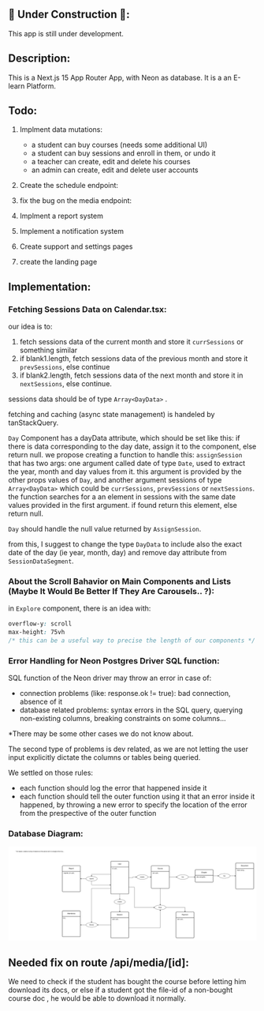 ## 🚧 Under Construction 🚧:

This app is still under development.

## Description:

This is a Next.js 15 App Router App, with Neon as database. It is a an E-learn Platform.

## Todo:

1. Implment data mutations:

   - a student can buy courses (needs some additional UI)
   - a student can buy sessions and enroll in them, or undo it
   - a teacher can create, edit and delete his courses
   - an admin can create, edit and delete user accounts

2. Create the schedule endpoint:
3. fix the bug on the media endpoint:
4. Implment a report system
5. Implement a notification system
6. Create support and settings pages
7. create the landing page

## Implementation:

### Fetching Sessions Data on Calendar.tsx:

our idea is to:

1. fetch sessions data of the current month and store it `currSessions` or something similar
2. if blank1.length, fetch sessions data of the previous month and store it `prevSessions`, else continue
3. if blank2.length, fetch sessions data of the next month and store it in `nextSessions`, else continue.

sessions data should be of type `Array<DayData>` .

fetching and caching (async state management) is handeled by tanStackQuery.

`Day` Component has a dayData attribute, which should be set like this: if there is data corresponding to the day date, assign it to the component, else return null. we propose creating a function to handle this: `assignSession` that has two args: one argument called date of type `Date`, used to extract the year, month and day values from it. this argument is provided by the other props values of `Day`, and another argument sessions of type `Array<DayData>` which could be `currSessions`, `prevSessions` or `nextSessions`. the function searches for a an element in sessions with the same date values provided in the first argument. if found return this element, else return null.

`Day` should handle the null value returned by `AssignSession`.

from this, I suggest to change the type `DayData` to include also the exact date of the day (ie year, month, day) and remove day attribute from `SessionDataSegment`.

### About the Scroll Bahavior on Main Components and Lists (Maybe It Would Be Better If They Are Carousels.. ?):

in `Explore` component, there is an idea with:

```css
overflow-y: scroll
max-height: 75vh
/* this can be a useful way to precise the length of our components */

```

### Error Handling for Neon Postgres Driver SQL function:

SQL function of the Neon driver may throw an error in case of:

- connection problems (like: response.ok != true): bad connection, absence of it
- database related problems: syntax errors in the SQL query, querying non-existing columns, breaking constraints on some columns...

\*There may be some other cases we do not know about.

The second type of problems is dev related, as we are not letting the user input explicitly dictate the columns or tables being queried.

We settled on those rules:

- each function should log the error that happened inside it
- each function should tell the outer function using it that an error inside it happened, by throwing a new error to specify the location of the error from the prespective of the outer function

### Database Diagram:

![database tables diagram](e-learn-platform.drawio-database-diagram.svg)

## Needed fix on route /api/media/[id]:

We need to check if the student has bought the course before letting him download its docs, or else if a student got the file-id of a non-bought course doc , he would be able to download it normally.
